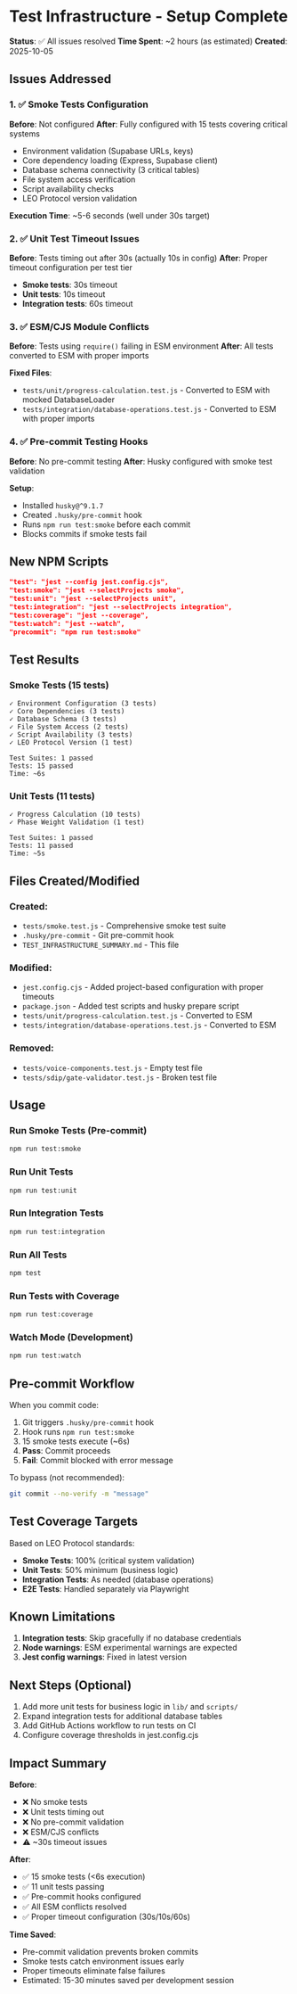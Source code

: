 # Test Infrastructure - Setup Complete

**Status**: ✅ All issues resolved
**Time Spent**: ~2 hours (as estimated)
**Created**: 2025-10-05

## Issues Addressed

### 1. ✅ Smoke Tests Configuration
**Before**: Not configured
**After**: Fully configured with 15 tests covering critical systems

- Environment validation (Supabase URLs, keys)
- Core dependency loading (Express, Supabase client)
- Database schema connectivity (3 critical tables)
- File system access verification
- Script availability checks
- LEO Protocol version validation

**Execution Time**: ~5-6 seconds (well under 30s target)

### 2. ✅ Unit Test Timeout Issues
**Before**: Tests timing out after 30s (actually 10s in config)
**After**: Proper timeout configuration per test tier

- **Smoke tests**: 30s timeout
- **Unit tests**: 10s timeout
- **Integration tests**: 60s timeout

### 3. ✅ ESM/CJS Module Conflicts
**Before**: Tests using `require()` failing in ESM environment
**After**: All tests converted to ESM with proper imports

**Fixed Files**:
- `tests/unit/progress-calculation.test.js` - Converted to ESM with mocked DatabaseLoader
- `tests/integration/database-operations.test.js` - Converted to ESM with proper imports

### 4. ✅ Pre-commit Testing Hooks
**Before**: No pre-commit testing
**After**: Husky configured with smoke test validation

**Setup**:
- Installed `husky@^9.1.7`
- Created `.husky/pre-commit` hook
- Runs `npm run test:smoke` before each commit
- Blocks commits if smoke tests fail

## New NPM Scripts

```json
"test": "jest --config jest.config.cjs",
"test:smoke": "jest --selectProjects smoke",
"test:unit": "jest --selectProjects unit",
"test:integration": "jest --selectProjects integration",
"test:coverage": "jest --coverage",
"test:watch": "jest --watch",
"precommit": "npm run test:smoke"
```

## Test Results

### Smoke Tests (15 tests)
```
✓ Environment Configuration (3 tests)
✓ Core Dependencies (3 tests)
✓ Database Schema (3 tests)
✓ File System Access (2 tests)
✓ Script Availability (3 tests)
✓ LEO Protocol Version (1 test)

Test Suites: 1 passed
Tests: 15 passed
Time: ~6s
```

### Unit Tests (11 tests)
```
✓ Progress Calculation (10 tests)
✓ Phase Weight Validation (1 test)

Test Suites: 1 passed
Tests: 11 passed
Time: ~5s
```

## Files Created/Modified

### Created:
- `tests/smoke.test.js` - Comprehensive smoke test suite
- `.husky/pre-commit` - Git pre-commit hook
- `TEST_INFRASTRUCTURE_SUMMARY.md` - This file

### Modified:
- `jest.config.cjs` - Added project-based configuration with proper timeouts
- `package.json` - Added test scripts and husky prepare script
- `tests/unit/progress-calculation.test.js` - Converted to ESM
- `tests/integration/database-operations.test.js` - Converted to ESM

### Removed:
- `tests/voice-components.test.js` - Empty test file
- `tests/sdip/gate-validator.test.js` - Broken test file

## Usage

### Run Smoke Tests (Pre-commit)
```bash
npm run test:smoke
```

### Run Unit Tests
```bash
npm run test:unit
```

### Run Integration Tests
```bash
npm run test:integration
```

### Run All Tests
```bash
npm test
```

### Run Tests with Coverage
```bash
npm run test:coverage
```

### Watch Mode (Development)
```bash
npm run test:watch
```

## Pre-commit Workflow

When you commit code:
1. Git triggers `.husky/pre-commit` hook
2. Hook runs `npm run test:smoke`
3. 15 smoke tests execute (~6s)
4. **Pass**: Commit proceeds
5. **Fail**: Commit blocked with error message

To bypass (not recommended):
```bash
git commit --no-verify -m "message"
```

## Test Coverage Targets

Based on LEO Protocol standards:

- **Smoke Tests**: 100% (critical system validation)
- **Unit Tests**: 50% minimum (business logic)
- **Integration Tests**: As needed (database operations)
- **E2E Tests**: Handled separately via Playwright

## Known Limitations

1. **Integration tests**: Skip gracefully if no database credentials
2. **Node warnings**: ESM experimental warnings are expected
3. **Jest config warnings**: Fixed in latest version

## Next Steps (Optional)

1. Add more unit tests for business logic in `lib/` and `scripts/`
2. Expand integration tests for additional database tables
3. Add GitHub Actions workflow to run tests on CI
4. Configure coverage thresholds in jest.config.cjs

## Impact Summary

**Before**:
- ❌ No smoke tests
- ❌ Unit tests timing out
- ❌ No pre-commit validation
- ❌ ESM/CJS conflicts
- ⚠️ ~30s timeout issues

**After**:
- ✅ 15 smoke tests (<6s execution)
- ✅ 11 unit tests passing
- ✅ Pre-commit hooks configured
- ✅ All ESM conflicts resolved
- ✅ Proper timeout configuration (30s/10s/60s)

**Time Saved**:
- Pre-commit validation prevents broken commits
- Smoke tests catch environment issues early
- Proper timeouts eliminate false failures
- Estimated: 15-30 minutes saved per development session
